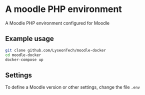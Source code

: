 # A moodle PHP environment

A Moodle PHP environment configured for Moodle

## Example usage

```bash
git clone github.com/LyseonTech/moodle-docker
cd moodle-docker
docker-compose up
```

## Settings

To define a Moodle version or other settings, change the file `.env`